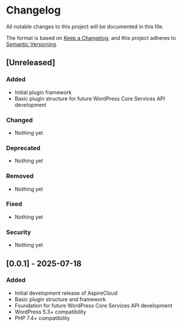 # Changelog

All notable changes to this project will be documented in this file.

The format is based on [Keep a Changelog](https://keepachangelog.com/en/1.0.0/),
and this project adheres to [Semantic Versioning](https://semver.org/spec/v2.0.0.html).

## [Unreleased]

### Added
- Initial plugin framework
- Basic plugin structure for future WordPress Core Services API development

### Changed
- Nothing yet

### Deprecated
- Nothing yet

### Removed
- Nothing yet

### Fixed
- Nothing yet

### Security
- Nothing yet

## [0.0.1] - 2025-07-18

### Added
- Initial development release of AspireCloud
- Basic plugin structure and framework
- Foundation for future WordPress Core Services API development
- WordPress 5.3+ compatibility
- PHP 7.4+ compatibility
